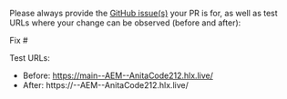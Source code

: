 Please always provide the [GitHub issue(s)](../issues) your PR is for, as well as test URLs where your change can be observed (before and after):

Fix #<gh-issue-id>

Test URLs:
- Before: https://main--AEM--AnitaCode212.hlx.live/
- After: https://<branch>--AEM--AnitaCode212.hlx.live/
